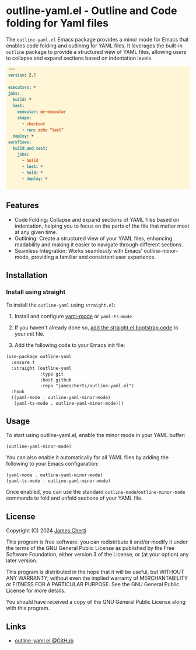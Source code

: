 # outline-yaml.el - Outline and Code folding for Yaml files

The `outline-yaml.el` Emacs package provides a minor mode for Emacs that enables code folding and outlining for YAML files. It leverages the built-in `outline` package to provide a structured view of YAML files, allowing users to collapse and expand sections based on indentation levels.

![](https://raw.githubusercontent.com/jamescherti/outline-yaml.el/main/.screenshot.png)

## Features

- Code Folding: Collapse and expand sections of YAML files based on indentation, helping you to focus on the parts of the file that matter most at any given time.
- Outlining: Create a structured view of your YAML files, enhancing readability and making it easier to navigate through different sections.
- Seamless Integration: Works seamlessly with Emacs' outline-minor-mode, providing a familiar and consistent user experience.

## Installation

### Install using straight

To install the `outline-yaml` using `straight.el`:

1. Install and configure [yaml-mode](https://github.com/yoshiki/yaml-mode) or `yaml-ts-mode`.

2. If you haven't already done so, [add the straight.el bootstrap code](https://github.com/radian-software/straight.el?tab=readme-ov-file#getting-started) to your init file.

2. Add the following code to your Emacs init file:
```
(use-package outline-yaml
  :ensure t
  :straight (outline-yaml
             :type git
             :host github
             :repo "jamescherti/outline-yaml.el")
  :hook
  ((yaml-mode . outline-yaml-minor-mode)
   (yaml-ts-mode . outline-yaml-minor-mode)))
```

## Usage

To start using outline-yaml.el, enable the minor mode in your YAML buffer:

```
(outline-yaml-minor-mode)
```

You can also enable it automatically for all YAML files by adding the following to your Emacs configuration:

```
(yaml-mode . outline-yaml-minor-mode)
(yaml-ts-mode . outline-yaml-minor-mode)
```

Once enabled, you can use the standard `outline-mode`/`outline-minor-mode` commands to fold and unfold sections of your YAML file.

## License

Copyright (C) 2024 [James Cherti](https://www.jamescherti.com)

This program is free software: you can redistribute it and/or modify it under the terms of the GNU General Public License as published by the Free Software Foundation, either version 3 of the License, or (at your option) any later version.

This program is distributed in the hope that it will be useful, but WITHOUT ANY WARRANTY; without even the implied warranty of MERCHANTABILITY or FITNESS FOR A PARTICULAR PURPOSE. See the GNU General Public License for more details.

You should have received a copy of the GNU General Public License along with this program.

## Links

- [outline-yaml.el @GitHub](https://github.com/jamescherti/outline-yaml.el)
